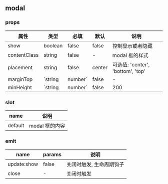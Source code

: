 ## modal

### props 

| 属性         | 类型            | 必填  | 默认   | 说明                              |
| ------------ | --------------- | ----- | ------ | --------------------------------- |
| show         | boolean         | false | false  | 控制显示或者隐藏                  |
| contentClass | string          | false | -      | modal 框的样式                    |
| placement    | string          | false | center | 可选值: 'center', 'bottom', 'top' |
| marginTop    | `string|number` | false | -      | modal的marginTop                  |
| minHeight    | `string|number` | false | 200    | modal的minHeight                  |

### slot

| name    | 说明           |
| ------- | -------------- |
| default | modal 框的内容 |

### emit 

| name        | params | 说明                     |
| ----------- | ------ | ------------------------ |
| update:show | false  | 关闭时触发, 生命周期钩子 |
| close       | -      | 关闭时触发               |